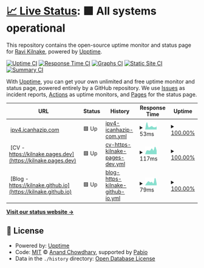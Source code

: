 # [📈 Live Status](https://kilnake.github.io/uptime): <!--live status--> **🟩 All systems operational**

This repository contains the open-source uptime monitor and status page for [Ravi Kilnake](kilnake.github.io), powered by [Upptime](https://github.com/upptime/upptime).

[![Uptime CI](https://github.com/kilnake/uptime/workflows/Uptime%20CI/badge.svg)](https://github.com/kilnake/uptime/actions?query=workflow%3A%22Uptime+CI%22)
[![Response Time CI](https://github.com/kilnake/uptime/workflows/Response%20Time%20CI/badge.svg)](https://github.com/kilnake/uptime/actions?query=workflow%3A%22Response+Time+CI%22)
[![Graphs CI](https://github.com/kilnake/uptime/workflows/Graphs%20CI/badge.svg)](https://github.com/kilnake/uptime/actions?query=workflow%3A%22Graphs+CI%22)
[![Static Site CI](https://github.com/kilnake/uptime/workflows/Static%20Site%20CI/badge.svg)](https://github.com/kilnake/uptime/actions?query=workflow%3A%22Static+Site+CI%22)
[![Summary CI](https://github.com/kilnake/uptime/workflows/Summary%20CI/badge.svg)](https://github.com/kilnake/uptime/actions?query=workflow%3A%22Summary+CI%22)

With [Upptime](https://upptime.js.org), you can get your own unlimited and free uptime monitor and status page, powered entirely by a GitHub repository. We use [Issues](https://github.com/kilnake/uptime/issues) as incident reports, [Actions](https://github.com/kilnake/uptime/actions) as uptime monitors, and [Pages](https://kilnake.github.io/uptime) for the status page.

<!--start: status pages-->
<!-- This summary is generated by Upptime (https://github.com/upptime/upptime) -->
<!-- Do not edit this manually, your changes will be overwritten -->
<!-- prettier-ignore -->
| URL | Status | History | Response Time | Uptime |
| --- | ------ | ------- | ------------- | ------ |
| <img alt="" src="https://icons.duckduckgo.com/ip3/ipv4.icanhazip.com.ico" height="13"> [ipv4.icanhazip.com](https://ipv4.icanhazip.com/) | 🟩 Up | [ipv4-icanhazip-com.yml](https://github.com/kilnake/uptime/commits/HEAD/history/ipv4-icanhazip-com.yml) | <details><summary><img alt="Response time graph" src="./graphs/ipv4-icanhazip-com/response-time-week.png" height="20"> 53ms</summary><br><a href="https://kilnake.github.io/uptime/history/ipv4-icanhazip-com"><img alt="Response time 77" src="https://img.shields.io/endpoint?url=https%3A%2F%2Fraw.githubusercontent.com%2Fkilnake%2Fuptime%2FHEAD%2Fapi%2Fipv4-icanhazip-com%2Fresponse-time.json"></a><br><a href="https://kilnake.github.io/uptime/history/ipv4-icanhazip-com"><img alt="24-hour response time 46" src="https://img.shields.io/endpoint?url=https%3A%2F%2Fraw.githubusercontent.com%2Fkilnake%2Fuptime%2FHEAD%2Fapi%2Fipv4-icanhazip-com%2Fresponse-time-day.json"></a><br><a href="https://kilnake.github.io/uptime/history/ipv4-icanhazip-com"><img alt="7-day response time 53" src="https://img.shields.io/endpoint?url=https%3A%2F%2Fraw.githubusercontent.com%2Fkilnake%2Fuptime%2FHEAD%2Fapi%2Fipv4-icanhazip-com%2Fresponse-time-week.json"></a><br><a href="https://kilnake.github.io/uptime/history/ipv4-icanhazip-com"><img alt="30-day response time 73" src="https://img.shields.io/endpoint?url=https%3A%2F%2Fraw.githubusercontent.com%2Fkilnake%2Fuptime%2FHEAD%2Fapi%2Fipv4-icanhazip-com%2Fresponse-time-month.json"></a><br><a href="https://kilnake.github.io/uptime/history/ipv4-icanhazip-com"><img alt="1-year response time 77" src="https://img.shields.io/endpoint?url=https%3A%2F%2Fraw.githubusercontent.com%2Fkilnake%2Fuptime%2FHEAD%2Fapi%2Fipv4-icanhazip-com%2Fresponse-time-year.json"></a></details> | <details><summary><a href="https://kilnake.github.io/uptime/history/ipv4-icanhazip-com">100.00%</a></summary><a href="https://kilnake.github.io/uptime/history/ipv4-icanhazip-com"><img alt="All-time uptime 100.00%" src="https://img.shields.io/endpoint?url=https%3A%2F%2Fraw.githubusercontent.com%2Fkilnake%2Fuptime%2FHEAD%2Fapi%2Fipv4-icanhazip-com%2Fuptime.json"></a><br><a href="https://kilnake.github.io/uptime/history/ipv4-icanhazip-com"><img alt="24-hour uptime 100.00%" src="https://img.shields.io/endpoint?url=https%3A%2F%2Fraw.githubusercontent.com%2Fkilnake%2Fuptime%2FHEAD%2Fapi%2Fipv4-icanhazip-com%2Fuptime-day.json"></a><br><a href="https://kilnake.github.io/uptime/history/ipv4-icanhazip-com"><img alt="7-day uptime 100.00%" src="https://img.shields.io/endpoint?url=https%3A%2F%2Fraw.githubusercontent.com%2Fkilnake%2Fuptime%2FHEAD%2Fapi%2Fipv4-icanhazip-com%2Fuptime-week.json"></a><br><a href="https://kilnake.github.io/uptime/history/ipv4-icanhazip-com"><img alt="30-day uptime 100.00%" src="https://img.shields.io/endpoint?url=https%3A%2F%2Fraw.githubusercontent.com%2Fkilnake%2Fuptime%2FHEAD%2Fapi%2Fipv4-icanhazip-com%2Fuptime-month.json"></a><br><a href="https://kilnake.github.io/uptime/history/ipv4-icanhazip-com"><img alt="1-year uptime 100.00%" src="https://img.shields.io/endpoint?url=https%3A%2F%2Fraw.githubusercontent.com%2Fkilnake%2Fuptime%2FHEAD%2Fapi%2Fipv4-icanhazip-com%2Fuptime-year.json"></a></details>
| <img alt="" src="https://icons.duckduckgo.com/ip3/kilnake.pages.dev.ico" height="13"> [CV - https://kilnake.pages.dev](https://kilnake.pages.dev) | 🟩 Up | [cv-https-kilnake-pages-dev.yml](https://github.com/kilnake/uptime/commits/HEAD/history/cv-https-kilnake-pages-dev.yml) | <details><summary><img alt="Response time graph" src="./graphs/cv-https-kilnake-pages-dev/response-time-week.png" height="20"> 117ms</summary><br><a href="https://kilnake.github.io/uptime/history/cv-https-kilnake-pages-dev"><img alt="Response time 129" src="https://img.shields.io/endpoint?url=https%3A%2F%2Fraw.githubusercontent.com%2Fkilnake%2Fuptime%2FHEAD%2Fapi%2Fcv-https-kilnake-pages-dev%2Fresponse-time.json"></a><br><a href="https://kilnake.github.io/uptime/history/cv-https-kilnake-pages-dev"><img alt="24-hour response time 104" src="https://img.shields.io/endpoint?url=https%3A%2F%2Fraw.githubusercontent.com%2Fkilnake%2Fuptime%2FHEAD%2Fapi%2Fcv-https-kilnake-pages-dev%2Fresponse-time-day.json"></a><br><a href="https://kilnake.github.io/uptime/history/cv-https-kilnake-pages-dev"><img alt="7-day response time 117" src="https://img.shields.io/endpoint?url=https%3A%2F%2Fraw.githubusercontent.com%2Fkilnake%2Fuptime%2FHEAD%2Fapi%2Fcv-https-kilnake-pages-dev%2Fresponse-time-week.json"></a><br><a href="https://kilnake.github.io/uptime/history/cv-https-kilnake-pages-dev"><img alt="30-day response time 122" src="https://img.shields.io/endpoint?url=https%3A%2F%2Fraw.githubusercontent.com%2Fkilnake%2Fuptime%2FHEAD%2Fapi%2Fcv-https-kilnake-pages-dev%2Fresponse-time-month.json"></a><br><a href="https://kilnake.github.io/uptime/history/cv-https-kilnake-pages-dev"><img alt="1-year response time 129" src="https://img.shields.io/endpoint?url=https%3A%2F%2Fraw.githubusercontent.com%2Fkilnake%2Fuptime%2FHEAD%2Fapi%2Fcv-https-kilnake-pages-dev%2Fresponse-time-year.json"></a></details> | <details><summary><a href="https://kilnake.github.io/uptime/history/cv-https-kilnake-pages-dev">100.00%</a></summary><a href="https://kilnake.github.io/uptime/history/cv-https-kilnake-pages-dev"><img alt="All-time uptime 100.00%" src="https://img.shields.io/endpoint?url=https%3A%2F%2Fraw.githubusercontent.com%2Fkilnake%2Fuptime%2FHEAD%2Fapi%2Fcv-https-kilnake-pages-dev%2Fuptime.json"></a><br><a href="https://kilnake.github.io/uptime/history/cv-https-kilnake-pages-dev"><img alt="24-hour uptime 100.00%" src="https://img.shields.io/endpoint?url=https%3A%2F%2Fraw.githubusercontent.com%2Fkilnake%2Fuptime%2FHEAD%2Fapi%2Fcv-https-kilnake-pages-dev%2Fuptime-day.json"></a><br><a href="https://kilnake.github.io/uptime/history/cv-https-kilnake-pages-dev"><img alt="7-day uptime 100.00%" src="https://img.shields.io/endpoint?url=https%3A%2F%2Fraw.githubusercontent.com%2Fkilnake%2Fuptime%2FHEAD%2Fapi%2Fcv-https-kilnake-pages-dev%2Fuptime-week.json"></a><br><a href="https://kilnake.github.io/uptime/history/cv-https-kilnake-pages-dev"><img alt="30-day uptime 100.00%" src="https://img.shields.io/endpoint?url=https%3A%2F%2Fraw.githubusercontent.com%2Fkilnake%2Fuptime%2FHEAD%2Fapi%2Fcv-https-kilnake-pages-dev%2Fuptime-month.json"></a><br><a href="https://kilnake.github.io/uptime/history/cv-https-kilnake-pages-dev"><img alt="1-year uptime 100.00%" src="https://img.shields.io/endpoint?url=https%3A%2F%2Fraw.githubusercontent.com%2Fkilnake%2Fuptime%2FHEAD%2Fapi%2Fcv-https-kilnake-pages-dev%2Fuptime-year.json"></a></details>
| <img alt="" src="https://icons.duckduckgo.com/ip3/kilnake.github.io.ico" height="13"> [Blog - https://kilnake.github.io](https://kilnake.github.io) | 🟩 Up | [blog-https-kilnake-github-io.yml](https://github.com/kilnake/uptime/commits/HEAD/history/blog-https-kilnake-github-io.yml) | <details><summary><img alt="Response time graph" src="./graphs/blog-https-kilnake-github-io/response-time-week.png" height="20"> 79ms</summary><br><a href="https://kilnake.github.io/uptime/history/blog-https-kilnake-github-io"><img alt="Response time 105" src="https://img.shields.io/endpoint?url=https%3A%2F%2Fraw.githubusercontent.com%2Fkilnake%2Fuptime%2FHEAD%2Fapi%2Fblog-https-kilnake-github-io%2Fresponse-time.json"></a><br><a href="https://kilnake.github.io/uptime/history/blog-https-kilnake-github-io"><img alt="24-hour response time 63" src="https://img.shields.io/endpoint?url=https%3A%2F%2Fraw.githubusercontent.com%2Fkilnake%2Fuptime%2FHEAD%2Fapi%2Fblog-https-kilnake-github-io%2Fresponse-time-day.json"></a><br><a href="https://kilnake.github.io/uptime/history/blog-https-kilnake-github-io"><img alt="7-day response time 79" src="https://img.shields.io/endpoint?url=https%3A%2F%2Fraw.githubusercontent.com%2Fkilnake%2Fuptime%2FHEAD%2Fapi%2Fblog-https-kilnake-github-io%2Fresponse-time-week.json"></a><br><a href="https://kilnake.github.io/uptime/history/blog-https-kilnake-github-io"><img alt="30-day response time 103" src="https://img.shields.io/endpoint?url=https%3A%2F%2Fraw.githubusercontent.com%2Fkilnake%2Fuptime%2FHEAD%2Fapi%2Fblog-https-kilnake-github-io%2Fresponse-time-month.json"></a><br><a href="https://kilnake.github.io/uptime/history/blog-https-kilnake-github-io"><img alt="1-year response time 105" src="https://img.shields.io/endpoint?url=https%3A%2F%2Fraw.githubusercontent.com%2Fkilnake%2Fuptime%2FHEAD%2Fapi%2Fblog-https-kilnake-github-io%2Fresponse-time-year.json"></a></details> | <details><summary><a href="https://kilnake.github.io/uptime/history/blog-https-kilnake-github-io">100.00%</a></summary><a href="https://kilnake.github.io/uptime/history/blog-https-kilnake-github-io"><img alt="All-time uptime 100.00%" src="https://img.shields.io/endpoint?url=https%3A%2F%2Fraw.githubusercontent.com%2Fkilnake%2Fuptime%2FHEAD%2Fapi%2Fblog-https-kilnake-github-io%2Fuptime.json"></a><br><a href="https://kilnake.github.io/uptime/history/blog-https-kilnake-github-io"><img alt="24-hour uptime 100.00%" src="https://img.shields.io/endpoint?url=https%3A%2F%2Fraw.githubusercontent.com%2Fkilnake%2Fuptime%2FHEAD%2Fapi%2Fblog-https-kilnake-github-io%2Fuptime-day.json"></a><br><a href="https://kilnake.github.io/uptime/history/blog-https-kilnake-github-io"><img alt="7-day uptime 100.00%" src="https://img.shields.io/endpoint?url=https%3A%2F%2Fraw.githubusercontent.com%2Fkilnake%2Fuptime%2FHEAD%2Fapi%2Fblog-https-kilnake-github-io%2Fuptime-week.json"></a><br><a href="https://kilnake.github.io/uptime/history/blog-https-kilnake-github-io"><img alt="30-day uptime 100.00%" src="https://img.shields.io/endpoint?url=https%3A%2F%2Fraw.githubusercontent.com%2Fkilnake%2Fuptime%2FHEAD%2Fapi%2Fblog-https-kilnake-github-io%2Fuptime-month.json"></a><br><a href="https://kilnake.github.io/uptime/history/blog-https-kilnake-github-io"><img alt="1-year uptime 100.00%" src="https://img.shields.io/endpoint?url=https%3A%2F%2Fraw.githubusercontent.com%2Fkilnake%2Fuptime%2FHEAD%2Fapi%2Fblog-https-kilnake-github-io%2Fuptime-year.json"></a></details>

<!--end: status pages-->

[**Visit our status website →**](https://kilnake.github.io/uptime)

## 📄 License

- Powered by: [Upptime](https://github.com/upptime/upptime)
- Code: [MIT](./LICENSE) © [Anand Chowdhary](https://anandchowdhary.com), supported by [Pabio](https://pabio.com)
- Data in the `./history` directory: [Open Database License](https://opendatacommons.org/licenses/odbl/1-0/)
